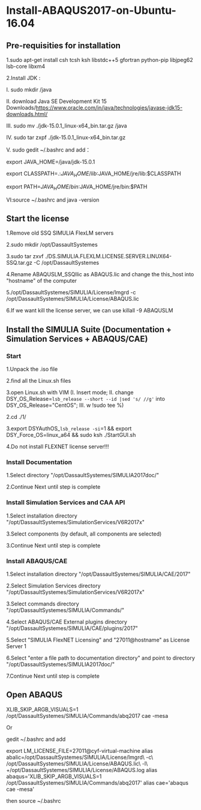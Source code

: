 # Install-ABAQUS2017-on-Ubuntu-16.04

## Pre-requisities for installation  

1.sudo apt-get install csh tcsh ksh libstdc++5 gfortran python-pip libjpeg62 lsb-core libxm4  

2.Install JDK :   

I. sudo mkdir /java  

II. download Java SE Development Kit 15 Downloads/https://www.oracle.com/in/java/technologies/javase-jdk15-downloads.html/  

III. sudo mv ./jdk-15.0.1_linux-x64_bin.tar.gz /java  

IV. sudo tar zxpf ./jdk-15.0.1_linux-x64_bin.tar.gz  

V. sudo gedit ~/.bashrc and add：     


export JAVA_HOME=/java/jdk-15.0.1  

export CLASSPATH=.:$JAVA_HOME/lib:$JAVA_HOME/jre/lib:$CLASSPATH  

export PATH=$JAVA_HOME/bin:$JAVA_HOME/jre/bin:$PATH    


VI:source ~/.bashrc and java -version

## Start the license

1.Remove old SSQ SIMULIA FlexLM servers

2.sudo mkdir /opt/DassaultSystemes

3.sudo tar zxvf ./DS.SIMULIA.FLEXLM.LICENSE.SERVER.LINUX64-SSQ.tar.gz -C /opt/DassaultSystemes

4.Rename  ABAQUSLM_SSQllic as ABAQUS.lic and change the this_host into "hostname" of the computer

5./opt/DassaultSystemes/SIMULIA/License/lmgrd -c /opt/DassaultSystemes/SIMULIA/License/ABAQUS.lic

6.If we want kill the license server, we can use  killall -9 ABAQUSLM

## Install the SIMULIA Suite (Documentation + Simulation Services + ABAQUS/CAE)

### Start

1.Unpack the .iso file

2.find all the Linux.sh files

3.open Linux.sh with VIM (I. Insert mode; II. change DSY_OS_Release=`lsb_release --short --id |sed 's/ //g'` into DSY_OS_Release="CentOS"; III. w !sudo tee %)

2.cd ./1/

3.export DSYAuthOS_`lsb_release -si`=1 && export DSY_Force_OS=linux_a64 && sudo ksh ./StartGUI.sh

4.Do not install FLEXNET license server!!!

### Install Documentation

1.Select directory "/opt/DassaultSystemes/SIMULIA2017doc/"

2.Continue Next until step is complete

### Install Simulation Services and CAA API

1.Select installation directory "/opt/DassaultSystemes/SimulationServices/V6R2017x"

3.Select components (by default, all components are selected)

3.Continue Next until step is complete

### Install ABAQUS/CAE

1.Select installation directory "/opt/DassaultSystemes/SIMULIA/CAE/2017"

2.Select Simulation Services directory "/opt/DassaultSystemes/SimulationServices/V6R2017x"

3.Select commands directory "/opt/DassaultSystemes/SIMULIA/Commands/"

4.Select ABAQUS/CAE External plugins directory "/opt/DassaultSystemes/SIMULIA/CAE/plugins/2017"

5.Select "SIMULIA FlexNET Licensing" and "27011@hostname" as License Server 1

6.Select "enter a file path to documentation directory" and point to directory "/opt/DassaultSystemes/SIMULIA2017doc/"

7.Continue Next until step is complete

## Open ABAQUS

XLIB_SKIP_ARGB_VISUALS=1 /opt/DassaultSystemes/SIMULIA/Commands/abq2017 cae -mesa

Or

gedit ~/.bashrc  and add 

export LM_LICENSE_FILE=27011@cyf-virtual-machine
alias abalic=/opt/DassaultSystemes/SIMULIA/License/lmgrd\ -c\ /opt/DassaultSystemes/SIMULIA/License/ABAQUS.lic\ -l\ +/opt/DassaultSystemes/SIMULIA/License/ABAQUS.log
alias abaqus='XLIB_SKIP_ARGB_VISUALS=1 /opt/DassaultSystemes/SIMULIA/Commands/abq2017'
alias cae='abaqus cae -mesa'

then source ~/.bashrc

